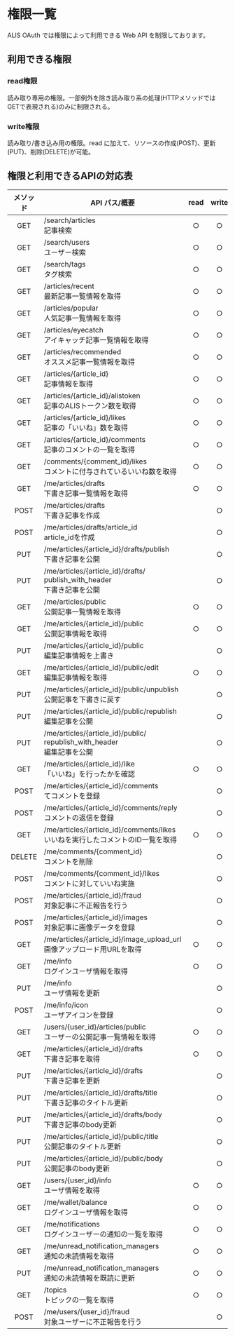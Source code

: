 # 権限一覧
ALIS OAuth では権限によって利用できる Web API を制限しております。

## 利用できる権限
### read権限
読み取り専用の権限。一部例外を除き読み取り系の処理(HTTPメソッドではGETで表現される)のみに制限される。

### write権限
読み取り/書き込み用の権限。read に加えて、リソースの作成(POST)、更新(PUT)、削除(DELETE)が可能。

## 権限と利用できるAPIの対応表

| メソッド | API パス/概要 | read | write | API ドキュメント |
|:---:|---|:---:|:---:|:---:|
| GET | /search/articles <br>記事検索 | ○ | ○ | [Document](https://alisproject.github.io/api-docs/#/default/get_search_articles)
| GET | /search/users <br>ユーザー検索 | ○ | ○ | [Document](https://alisproject.github.io/api-docs/#/default/get_search_users)
| GET | /search/tags <br>タグ検索 | ○ | ○ | [Document](https://alisproject.github.io/api-docs/#/default/get_search_tags)
| GET | /articles/recent <br>最新記事一覧情報を取得 | ○ | ○ | [Document](https://alisproject.github.io/api-docs/#/default/get_articles_recent)
| GET | /articles/popular <br>人気記事一覧情報を取得 | ○ | ○ | [Document](https://alisproject.github.io/api-docs/#/default/get_articles_popular)
| GET | /articles/eyecatch <br>アイキャッチ記事一覧情報を取得 | ○ | ○ | [Document](https://alisproject.github.io/api-docs/#/default/get_articles_eyecatch)
| GET | /articles/recommended <br>オススメ記事一覧情報を取得 | ○ | ○ | [Document](https://alisproject.github.io/api-docs/#/default/get_articles_recommended)
| GET | /articles/{article_id} <br>記事情報を取得 | ○ | ○ | [Document](https://alisproject.github.io/api-docs/#/default/get_articles_article_id)
| GET | /articles/{article_id}/alistoken <br>記事のALISトークン数を取得 | ○ | ○ | [Document](https://alisproject.github.io/api-docs/#/default/get_articles_article_id_alistoken)
| GET | /articles/{article_id}/likes <br>記事の「いいね」数を取得 | ○ | ○ | [Document](https://alisproject.github.io/api-docs/#/default/get_articles_article_id_likes)
| GET | /articles/{article_id}/comments <br>記事のコメントの一覧を取得 | ○ | ○ | [Document](https://alisproject.github.io/api-docs/#/default/get_articles_article_id_comments)
| GET | /comments/{comment_id}/likes <br>コメントに付与されているいいね数を取得 | ○ | ○ | [Document](https://alisproject.github.io/api-docs/#/default/get_comments_comment_id_likes)
| GET | /me/articles/drafts <br>下書き記事一覧情報を取得 | ○ | ○ | [Document](https://alisproject.github.io/api-docs/#/default/get_me_articles_drafts)
| POST | /me/articles/drafts <br>下書き記事を作成 |  | ○ | [Document](https://alisproject.github.io/api-docs/#/default/post_me_articles_drafts)
| POST | /me/articles/drafts/article_id <br>article_idを作成 |  | ○ | [Document](https://alisproject.github.io/api-docs/#/default/post_me_articles_drafts_article_id)
| PUT | /me/articles/{article_id}/drafts/publish <br>下書き記事を公開 |  | ○ | [Document](https://alisproject.github.io/api-docs/#/default/put_me_articles_article_id_drafts_publish)
| PUT | /me/articles/{article_id}/drafts/ <br>publish_with_header <br>下書き記事を公開 |  | ○ | [Document](https://alisproject.github.io/api-docs/#/default/put_me_articles_article_id_drafts_publish_with_header)
| GET | /me/articles/public <br>公開記事一覧情報を取得 | ○ | ○ | [Document](https://alisproject.github.io/api-docs/#/default/get_me_articles_public)
| GET | /me/articles/{article_id}/public <br>公開記事情報を取得 | ○ | ○ | [Document](https://alisproject.github.io/api-docs/#/default/get_me_articles_article_id_public)
| PUT | /me/articles/{article_id}/public <br>編集記事情報を上書き |  | ○ | [Document](https://alisproject.github.io/api-docs/#/default/put_me_articles_article_id_public)
| GET | /me/articles/{article_id}/public/edit <br>編集記事情報を取得 | ○ | ○ | [Document](https://alisproject.github.io/api-docs/#/default/get_me_articles_article_id_public_edit)
| PUT | /me/articles/{article_id}/public/unpublish <br>公開記事を下書きに戻す |  | ○ | [Document](https://alisproject.github.io/api-docs/#/default/put_me_articles_article_id_public_unpublish)
| PUT | /me/articles/{article_id}/public/republish <br>編集記事を公開 |  | ○ | [Document](https://alisproject.github.io/api-docs/#/default/put_me_articles_article_id_public_republish)
| PUT | /me/articles/{article_id}/public/ <br>republish_with_header <br>編集記事を公開 |  | ○ | [Document](https://alisproject.github.io/api-docs/#/default/put_me_articles_article_id_public_republish_with_header)
| GET | /me/articles/{article_id}/like <br>「いいね」を行ったかを確認 | ○ | ○ | [Document](https://alisproject.github.io/api-docs/#/default/get_me_articles_article_id_like)
| POST | /me/articles/{article_id}/comments <br>てコメントを登録 |  | ○ | [Document](https://alisproject.github.io/api-docs/#/default/post_me_articles_article_id_comments)
| POST | /me/articles/{article_id}/comments/reply <br>コメントの返信を登録 |  | ○ | [Document](https://alisproject.github.io/api-docs/#/default/post_me_articles_article_id_comments_reply)
| GET | /me/articles/{article_id}/comments/likes <br>いいねを実行したコメントのID一覧を取得 | ○ | ○ | [Document](https://alisproject.github.io/api-docs/#/default/get_me_articles_article_id_comments_likes)
| DELETE | /me/comments/{comment_id} <br>コメントを削除 |  | ○ | [Document](https://alisproject.github.io/api-docs/#/default/delete_me_comments_comment_id)
| POST | /me/comments/{comment_id}/likes <br>コメントに対していいね実施 |  | ○ | [Document](https://alisproject.github.io/api-docs/#/default/post_me_comments_comment_id_likes)
| POST | /me/articles/{article_id}/fraud <br>対象記事に不正報告を行う |  | ○ | [Document](https://alisproject.github.io/api-docs/#/default/post_me_articles_article_id_fraud)
| POST | /me/articles/{article_id}/images <br>対象記事に画像データを登録 |  | ○ | [Document](https://alisproject.github.io/api-docs/#/default/post_me_articles_article_id_images)
| GET | /me/articles/{article_id}/image_upload_url <br>画像アップロード用URLを取得 | ○ | ○ | [Document](https://alisproject.github.io/api-docs/#/default/get_me_articles_article_id_image_upload_url)
| GET | /me/info <br>ログインユーザ情報を取得 | ○ | ○ | [Document](https://alisproject.github.io/api-docs/#/default/get_me_info)
| PUT | /me/info <br>ユーザ情報を更新 |  | ○ | [Document](https://alisproject.github.io/api-docs/#/default/put_me_info)
| POST | /me/info/icon <br>ユーザアイコンを登録 |  | ○ | [Document](https://alisproject.github.io/api-docs/#/default/post_me_info_icon)
| GET | /users/{user_id}/articles/public <br>ユーザーの公開記事一覧情報を取得 | ○ | ○ | [Document](https://alisproject.github.io/api-docs/#/default/get_users_user_id_articles_public)
| GET | /me/articles/{article_id}/drafts <br>下書き記事を取得 | ○ | ○ | [Document](https://alisproject.github.io/api-docs/#/default/get_me_articles_article_id_drafts)
| PUT | /me/articles/{article_id}/drafts <br>下書き記事を更新 |  | ○ | [Document](https://alisproject.github.io/api-docs/#/default/put_me_articles_article_id_drafts)
| PUT | /me/articles/{article_id}/drafts/title <br>下書き記事のタイトル更新 |  | ○ | [Document](https://alisproject.github.io/api-docs/#/default/put_me_articles_article_id_drafts_title)
| PUT | /me/articles/{article_id}/drafts/body <br>下書き記事のbody更新 |  | ○ | [Document](https://alisproject.github.io/api-docs/#/default/put_me_articles_article_id_drafts_body)
| PUT | /me/articles/{article_id}/public/title <br>公開記事のタイトル更新 |  | ○ | [Document](https://alisproject.github.io/api-docs/#/default/put_me_articles_article_id_public_title)
| PUT | /me/articles/{article_id}/public/body <br>公開記事のbody更新 |  | ○ | [Document](https://alisproject.github.io/api-docs/#/default/put_me_articles_article_id_public_body)
| GET | /users/{user_id}/info <br>ユーザ情報を取得 | ○ | ○ | [Document](https://alisproject.github.io/api-docs/#/default/get_users_user_id_info)
| GET | /me/wallet/balance <br>ログインユーザ情報を取得 | ○ | ○ | [Document](https://alisproject.github.io/api-docs/#/default/get_me_wallet_balance)
| GET | /me/notifications <br>ログインユーザーの通知の一覧を取得 | ○ | ○ | [Document](https://alisproject.github.io/api-docs/#/default/get_me_notifications)
| GET | /me/unread_notification_managers <br>通知の未読情報を取得 | ○ | ○ | [Document](https://alisproject.github.io/api-docs/#/default/get_me_unread_notification_managers)
| PUT | /me/unread_notification_managers <br>通知の未読情報を既読に更新 | ○ | ○ | [Document](https://alisproject.github.io/api-docs/#/default/put_me_unread_notification_managers)
| GET | /topics <br>トピックの一覧を取得 | ○ | ○ | [Document](https://alisproject.github.io/api-docs/#/default/get_topics)
| POST | /me/users/{user_id}/fraud <br>対象ユーザーに不正報告を行う |  | ○ | [Document](https://alisproject.github.io/api-docs/#/default/post_me_users_user_id_fraud)
